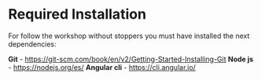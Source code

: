 # Required Installation

For follow the workshop without stoppers you must have installed the next dependencies:

**Git** - https://git-scm.com/book/en/v2/Getting-Started-Installing-Git
**Node js** - https://nodejs.org/es/
**Angular cli** - https://cli.angular.io/
